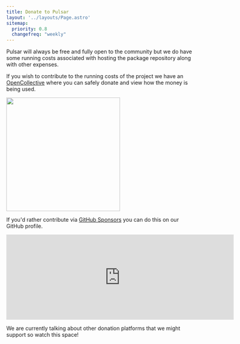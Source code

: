 ```yaml
---
title: Donate to Pulsar
layout: '../layouts/Page.astro'
sitemap:
  priority: 0.8
  changefreq: "weekly"
---
```


Pulsar will always be free and fully open to the community but we do have some
running costs associated with hosting the package repository along with other
expenses.

If you wish to contribute to the running costs of the project we have an
[OpenCollective](https://opencollective.com/pulsar-edit) where you can safely
donate and view how the money is being used.

<a href="https://opencollective.com/pulsar-edit/donate" target="_blank">
  <img src="https://opencollective.com/webpack/donate/button@2x.png?color=blue" width=300 />
</a>

If you'd rather contribute via [GitHub Sponsors](https://github.com/sponsors/pulsar-edit)
you can do this on our GitHub profile.

<iframe src="https://github.com/sponsors/pulsar-edit/card" title="Sponsor pulsar-edit" height="225" width="600" style="border: 0;"></iframe>

We are currently talking about other donation platforms that we might support so
watch this space!
